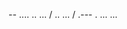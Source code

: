 -- .... .. ... / .. ... / .--- . ... ...

<!---
thisisjess/thisisjess is a ✨ special ✨ repository because its `README.md` (this file) appears on your GitHub profile.
You can click the Preview link to take a look at your changes.
--->
